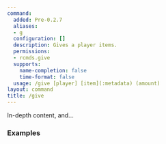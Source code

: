 ```yaml
---
command:
  added: Pre-0.2.7
  aliases:
  - g
  configuration: []
  description: Gives a player items.
  permissions:
  - rcmds.give
  supports:
    name-completion: false
    time-format: false
  usage: /give [player] [item](:metadata) (amount)
layout: command
title: /give
---
```


In-depth content, and...

### Examples

